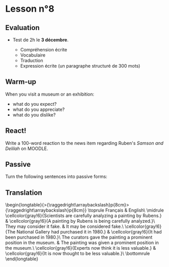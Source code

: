 # Lesson n°8




## Evaluation

* Test de 2h le **3 décembre**.

  - Compréhension écrite
  - Vocabulaire
  - Traduction
  - Expression écrite (un paragraphe structuré de 300 mots)

## Warm-up

When you visit a museum or an exhibition: 

* what do you expect?
* what do you appreciate?
* what do you dislike?

## React!

Write a 100-word reaction to the news item regarding Ruben's *Samson and Delilah* on MOODLE.

## Passive

Turn the following sentences into passive forms:


## Translation


\begin{longtable}{>{\raggedright\arraybackslash}p{8cm}>{\raggedright\arraybackslash}p{8cm}}
\toprule
Français & English\\
\midrule
\cellcolor{gray!6}{Scientists are carefully analyzing a painting by Rubens.} & \cellcolor{gray!6}{A painting by Rubens is being carefully analyzed.}\\
They may consider it fake. & It may be considered fake.\\
\cellcolor{gray!6}{The National Gallery had purchased it in 1980.} & \cellcolor{gray!6}{It had been purchased in 1980.}\\
The curators gave the painting a prominent position in the museum. & The painting was given a prominent position in the museum.\\
\cellcolor{gray!6}{Experts now think it is less valuable.} & \cellcolor{gray!6}{It is now thought to be less valuable.}\\
\bottomrule
\end{longtable}
